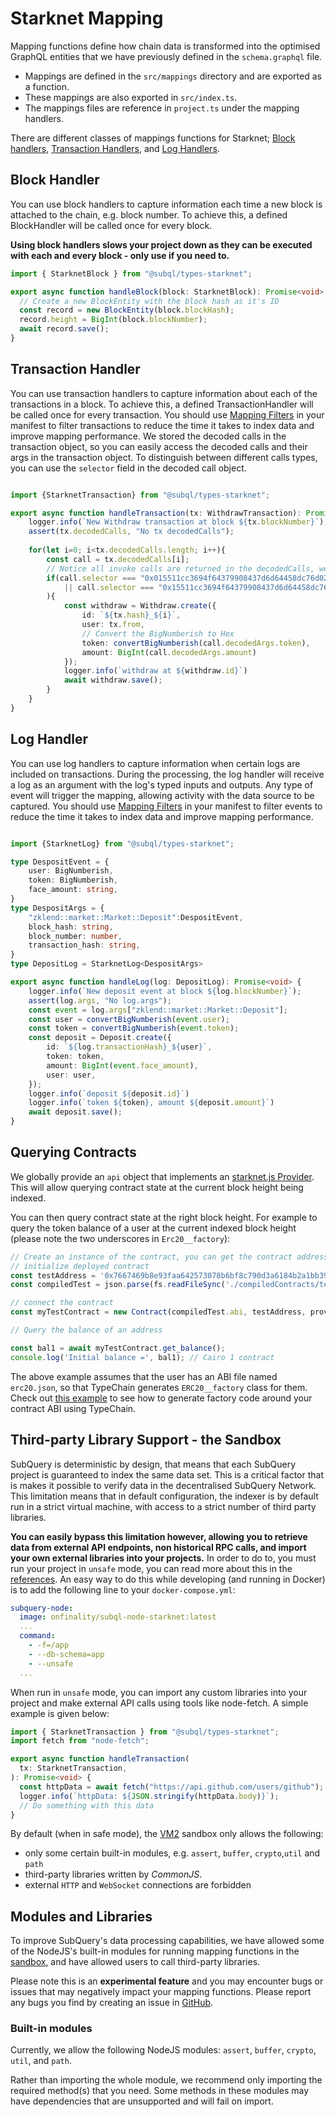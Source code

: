 # Starknet Mapping

Mapping functions define how chain data is transformed into the optimised GraphQL entities that we have previously defined in the `schema.graphql` file.

- Mappings are defined in the `src/mappings` directory and are exported as a function.
- These mappings are also exported in `src/index.ts`.
- The mappings files are reference in `project.ts` under the mapping handlers.

There are different classes of mappings functions for Starknet; [Block handlers](#block-handler), [Transaction Handlers](#transaction-handler), and [Log Handlers](#log-handler).

## Block Handler

You can use block handlers to capture information each time a new block is attached to the chain, e.g. block number. To achieve this, a defined BlockHandler will be called once for every block.

**Using block handlers slows your project down as they can be executed with each and every block - only use if you need to.**

```ts
import { StarknetBlock } from "@subql/types-starknet";

export async function handleBlock(block: StarknetBlock): Promise<void> {
  // Create a new BlockEntity with the block hash as it's ID
  const record = new BlockEntity(block.blockHash);
  record.height = BigInt(block.blockNumber);
  await record.save();
}
```

## Transaction Handler

You can use transaction handlers to capture information about each of the transactions in a block. To achieve this, a defined TransactionHandler will be called once for every transaction. You should use [Mapping Filters](../manifest/starknet.md#mapping-handlers-and-filters) in your manifest to filter transactions to reduce the time it takes to index data and improve mapping performance.
We stored the decoded calls in the transaction object, so you can easily access the decoded calls and their args in the transaction object.
To distinguish between different calls types, you can use the `selector` field in the decoded call object.
```ts

import {StarknetTransaction} from "@subql/types-starknet";

export async function handleTransaction(tx: WithdrawTransaction): Promise<void> {
    logger.info(`New Withdraw transaction at block ${tx.blockNumber}`);
    assert(tx.decodedCalls, "No tx decodedCalls");
    
    for(let i=0; i<tx.decodedCalls.length; i++){
        const call = tx.decodedCalls[i];
        // Notice all invoke calls are returned in the decodedCalls, we need to filter out the calls we are interested in
        if(call.selector === "0x015511cc3694f64379908437d6d64458dc76d02482052bfb8a5b33a72c054c77"
            || call.selector === "0x15511cc3694f64379908437d6d64458dc76d02482052bfb8a5b33a72c054c77"
        ){
            const withdraw = Withdraw.create({
                id: `${tx.hash}_${i}`,
                user: tx.from,
                // Convert the BigNumberish to Hex
                token: convertBigNumberish(call.decodedArgs.token),
                amount: BigInt(call.decodedArgs.amount)
            });
            logger.info(`withdraw at ${withdraw.id}`)
            await withdraw.save();
        }
    }
}

```

## Log Handler

You can use log handlers to capture information when certain logs are included on transactions. During the processing, the log handler will receive a log as an argument with the log's typed inputs and outputs. Any type of event will trigger the mapping, allowing activity with the data source to be captured. You should use [Mapping Filters](../manifest/starknet.md#mapping-handlers-and-filters) in your manifest to filter events to reduce the time it takes to index data and improve mapping performance.

```ts

import {StarknetLog} from "@subql/types-starknet";

type DespositEvent = {
    user: BigNumberish,
    token: BigNumberish,
    face_amount: string,
}
type DespositArgs = {
    "zklend::market::Market::Deposit":DespositEvent,
    block_hash: string,
    block_number: number,
    transaction_hash: string,
}
type DepositLog = StarknetLog<DespositArgs>

export async function handleLog(log: DepositLog): Promise<void> {
    logger.info(`New deposit event at block ${log.blockNumber}`);
    assert(log.args, "No log.args");
    const event = log.args["zklend::market::Market::Deposit"];
    const user = convertBigNumberish(event.user);
    const token = convertBigNumberish(event.token);
    const deposit = Deposit.create({
        id: `${log.transactionHash}_${user}`,
        token: token,
        amount: BigInt(event.face_amount),
        user: user,
    });
    logger.info(`deposit ${deposit.id}`)
    logger.info(`token ${token}, amount ${deposit.amount}`)
    await deposit.save();
}
```

## Querying Contracts

We globally provide an `api` object that implements an [starknet.js Provider](https://starknetjs.com/docs/guides/connect_network#mainnet). This will allow querying contract state at the current block height being indexed. 

You can then query contract state at the right block height. For example to query the token balance of a user at the current indexed block height (please note the two underscores in `Erc20__factory`):

```ts
// Create an instance of the contract, you can get the contract address from the Transaction or Log
// initialize deployed contract
const testAddress = '0x7667469b8e93faa642573078b6bf8c790d3a6184b2a1bb39c5c923a732862e1';
const compiledTest = json.parse(fs.readFileSync('./compiledContracts/test.json').toString('ascii'));

// connect the contract
const myTestContract = new Contract(compiledTest.abi, testAddress, provider);

// Query the balance of an address

const bal1 = await myTestContract.get_balance();
console.log('Initial balance =', bal1); // Cairo 1 contract

```

The above example assumes that the user has an ABI file named `erc20.json`, so that TypeChain generates `ERC20__factory` class for them. Check out [this example](https://github.com/dethcrypto/TypeChain/tree/master/examples/ethers-v5) to see how to generate factory code around your contract ABI using TypeChain.

## Third-party Library Support - the Sandbox

SubQuery is deterministic by design, that means that each SubQuery project is guaranteed to index the same data set. This is a critical factor that is makes it possible to verify data in the decentralised SubQuery Network. This limitation means that in default configuration, the indexer is by default run in a strict virtual machine, with access to a strict number of third party libraries.

**You can easily bypass this limitation however, allowing you to retrieve data from external API endpoints, non historical RPC calls, and import your own external libraries into your projects.** In order to do to, you must run your project in `unsafe` mode, you can read more about this in the [references](../../run_publish/references.md#unsafe-node-service). An easy way to do this while developing (and running in Docker) is to add the following line to your `docker-compose.yml`:

```yml
subquery-node:
  image: onfinality/subql-node-starknet:latest
  ...
  command:
    - -f=/app
    - --db-schema=app
    - --unsafe
  ...
```

When run in `unsafe` mode, you can import any custom libraries into your project and make external API calls using tools like node-fetch. A simple example is given below:

```ts
import { StarknetTransaction } from "@subql/types-starknet";
import fetch from "node-fetch";

export async function handleTransaction(
  tx: StarknetTransaction,
): Promise<void> {
  const httpData = await fetch("https://api.github.com/users/github");
  logger.info(`httpData: ${JSON.stringify(httpData.body)}`);
  // Do something with this data
}
```

By default (when in safe mode), the [VM2](https://www.npmjs.com/package/vm2) sandbox only allows the following:

- only some certain built-in modules, e.g. `assert`, `buffer`, `crypto`,`util` and `path`
- third-party libraries written by _CommonJS_.
- external `HTTP` and `WebSocket` connections are forbidden

## Modules and Libraries

To improve SubQuery's data processing capabilities, we have allowed some of the NodeJS's built-in modules for running mapping functions in the [sandbox](#third-party-library-support---the-sandbox), and have allowed users to call third-party libraries.

Please note this is an **experimental feature** and you may encounter bugs or issues that may negatively impact your mapping functions. Please report any bugs you find by creating an issue in [GitHub](https://github.com/subquery/subql).

### Built-in modules

Currently, we allow the following NodeJS modules: `assert`, `buffer`, `crypto`, `util`, and `path`.

Rather than importing the whole module, we recommend only importing the required method(s) that you need. Some methods in these modules may have dependencies that are unsupported and will fail on import.

